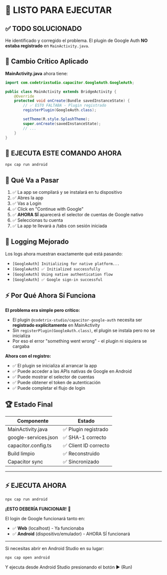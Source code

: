 # 🚀 LISTO PARA EJECUTAR

## ✅ TODO SOLUCIONADO

He identificado y corregido el problema. El plugin de Google Auth **NO estaba registrado** en `MainActivity.java`.

## 🔧 Cambio Crítico Aplicado

**MainActivity.java** ahora tiene:

```java
import com.codetrixstudio.capacitor.GoogleAuth.GoogleAuth;

public class MainActivity extends BridgeActivity {
    @Override
    protected void onCreate(Bundle savedInstanceState) {
        // ✅ ESTO FALTABA - Plugin registrado
        registerPlugin(GoogleAuth.class);

        setTheme(R.style.SplashTheme);
        super.onCreate(savedInstanceState);
        // ...
    }
}
```

## 🎯 EJECUTA ESTE COMANDO AHORA

```bash
npx cap run android
```

## 🎉 Qué Va a Pasar

1. ✅ La app se compilará y se instalará en tu dispositivo
2. ✅ Abres la app
3. ✅ Vas a Login
4. ✅ Click en "Continue with Google"
5. ✅ **AHORA SÍ** aparecerá el selector de cuentas de Google nativo
6. ✅ Seleccionas tu cuenta
7. ✅ La app te llevará a /tabs con sesión iniciada

## 📱 Logging Mejorado

Los logs ahora muestran exactamente qué está pasando:

- `[GoogleAuth] Initializing for native platform...`
- `[GoogleAuth] ✅ Initialized successfully`
- `[GoogleAuth] Using native authentication flow`
- `[GoogleAuth] ✅ Google sign-in successful`

## ⚡ Por Qué Ahora Sí Funciona

**El problema era simple pero crítico:**

- El plugin `@codetrix-studio/capacitor-google-auth` necesita ser **registrado explícitamente** en MainActivity
- Sin `registerPlugin(GoogleAuth.class)`, el plugin se instala pero no se inicializa
- Por eso el error "something went wrong" - el plugin ni siquiera se cargaba

**Ahora con el registro:**

- ✅ El plugin se inicializa al arrancar la app
- ✅ Puede acceder a las APIs nativas de Google en Android
- ✅ Puede mostrar el selector de cuentas
- ✅ Puede obtener el token de autenticación
- ✅ Puede completar el flujo de login

## 🏆 Estado Final

| Componente           | Estado                |
| -------------------- | --------------------- |
| MainActivity.java    | ✅ Plugin registrado  |
| google-services.json | ✅ SHA-1 correcto     |
| capacitor.config.ts  | ✅ Client ID correcto |
| Build limpio         | ✅ Reconstruido       |
| Capacitor sync       | ✅ Sincronizado       |

---

## ⚡ EJECUTA AHORA

```bash
npx cap run android
```

**¡ESTO DEBERÍA FUNCIONAR!** 🚀

El login de Google funcionará tanto en:

- ✅ **Web** (localhost) - Ya funcionaba
- ✅ **Android** (dispositivo/emulador) - AHORA SÍ funcionará

---

Si necesitas abrir en Android Studio en su lugar:

```bash
npx cap open android
```

Y ejecuta desde Android Studio presionando el botón ▶️ (Run)

